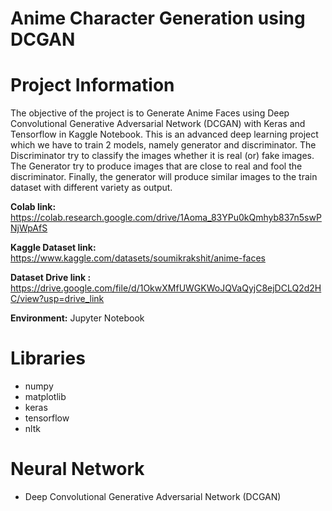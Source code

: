 # Anime Character Generation using DCGAN 

# Project Information

The objective of the project is to Generate Anime Faces using Deep Convolutional Generative Adversarial Network (DCGAN) with Keras and Tensorflow in Kaggle Notebook. This is an advanced deep learning project which we have to train 2 models, namely generator and discriminator. The Discriminator try to classify the images whether it is real (or) fake images. The Generator try to produce images that are close to real and fool the discriminator. Finally, the generator will produce similar images to the train dataset with different variety as output.

**Colab link:** https://colab.research.google.com/drive/1Aoma_83YPu0kQmhyb837n5swPNjWpAfS


**Kaggle Dataset link:** https://www.kaggle.com/datasets/soumikrakshit/anime-faces

**Dataset Drive link :** https://drive.google.com/file/d/1OkwXMfUWGKWoJQVaQyjC8ejDCLQ2d2HC/view?usp=drive_link



**Environment:** Jupyter Notebook

# Libraries

- numpy
- matplotlib
- keras
- tensorflow
- nltk

# Neural Network

- Deep Convolutional Generative Adversarial Network (DCGAN)
